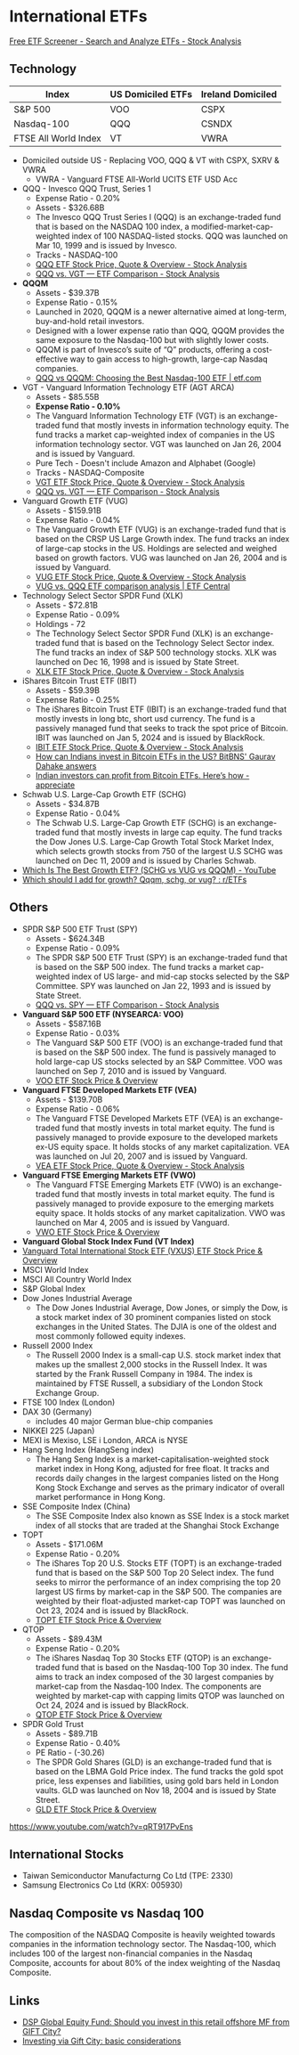 # International ETFs

[Free ETF Screener - Search and Analyze ETFs - Stock Analysis](https://stockanalysis.com/etf/screener/)

## Technology

| Index                | US Domiciled ETFs | Ireland Domiciled |
| -------------------- | ----------------- | ----------------- |
| S&P 500              | VOO               | CSPX              |
| Nasdaq-100           | QQQ               | CSNDX             |
| FTSE All World Index | VT                | VWRA              |

- Domiciled outside US - Replacing VOO, QQQ & VT with CSPX, SXRV & VWRA
	- VWRA - Vanguard FTSE All-World UCITS ETF USD Acc
- QQQ - Invesco QQQ Trust, Series 1
	- Expense Ratio - 0.20%
	- Assets - $326.68B
	- The Invesco QQQ Trust Series I (QQQ) is an exchange-traded fund that is based on the NASDAQ 100 index, a modified-market-cap-weighted index of 100 NASDAQ-listed stocks. QQQ was launched on Mar 10, 1999 and is issued by Invesco.
	- Tracks - NASDAQ-100
	- [QQQ ETF Stock Price, Quote & Overview - Stock Analysis](https://stockanalysis.com/etf/qqq/)
	- [QQQ vs. VGT — ETF Comparison - Stock Analysis](https://stockanalysis.com/etf/compare/qqq-vs-vgt/)
- **QQQM**
	- Assets - $39.37B
	- Expense Ratio - 0.15%
	- Launched in 2020, QQQM is a newer alternative aimed at long-term, buy-and-hold retail investors.
	- Designed with a lower expense ratio than QQQ, QQQM provides the same exposure to the Nasdaq-100 but with slightly lower costs.
	- QQQM is part of Invesco’s suite of “Q” products, offering a cost-effective way to gain access to high-growth, large-cap Nasdaq companies.
	- [QQQ vs QQQM: Choosing the Best Nasdaq-100 ETF \| etf.com](https://www.etf.com/sections/etf-basics/qqq-vs-qqqm-choosing-best-nasdaq-100-etf)
- VGT - Vanguard Information Technology ETF (AGT ARCA)
	- Assets - $85.55B
	- **Expense Ratio - 0.10%**
	- The Vanguard Information Technology ETF (VGT) is an exchange-traded fund that mostly invests in information technology equity. The fund tracks a market cap-weighted index of companies in the US information technology sector. VGT was launched on Jan 26, 2004 and is issued by Vanguard.
	- Pure Tech - Doesn't include Amazon and Alphabet (Google)
	- Tracks - NASDAQ-Composite
	- [VGT ETF Stock Price, Quote & Overview - Stock Analysis](https://stockanalysis.com/etf/vgt/)
	- [QQQ vs. VGT — ETF Comparison - Stock Analysis](https://stockanalysis.com/etf/compare/qqq-vs-vgt/)
- Vanguard Growth ETF (VUG)
	- Assets - $159.91B
	- Expense Ratio - 0.04%
	- The Vanguard Growth ETF (VUG) is an exchange-traded fund that is based on the CRSP US Large Growth index. The fund tracks an index of large-cap stocks in the US. Holdings are selected and weighed based on growth factors. VUG was launched on Jan 26, 2004 and is issued by Vanguard.
	- [VUG ETF Stock Price, Quote & Overview - Stock Analysis](https://stockanalysis.com/etf/vug/)
	- [VUG vs. QQQ ETF comparison analysis \| ETF Central](https://www.etfcentral.com/compare-etfs/VUG-vs-QQQ)
- Technology Select Sector SPDR Fund (XLK)
	- Assets - $72.81B
	- Expense Ratio - 0.09%
	- Holdings - 72
	- The Technology Select Sector SPDR Fund (XLK) is an exchange-traded fund that is based on the Technology Select Sector index. The fund tracks an index of S&P 500 technology stocks. XLK was launched on Dec 16, 1998 and is issued by State Street.
	- [XLK ETF Stock Price, Quote & Overview - Stock Analysis](https://stockanalysis.com/etf/xlk/)
- iShares Bitcoin Trust ETF (IBIT)
	- Assets - $59.39B
	- Expense Ratio - 0.25%
	- The iShares Bitcoin Trust ETF (IBIT) is an exchange-traded fund that mostly invests in long btc, short usd currency. The fund is a passively managed fund that seeks to track the spot price of Bitcoin. IBIT was launched on Jan 5, 2024 and is issued by BlackRock.
	- [IBIT ETF Stock Price, Quote & Overview - Stock Analysis](https://stockanalysis.com/etf/ibit/)
	- [How can Indians invest in Bitcoin ETFs in the US? BitBNS' Gaurav Dahake answers](https://economictimes.indiatimes.com/markets/expert-view/how-can-indians-invest-in-bitcoin-etfs-in-the-us-bitbns-gaurav-dahake-answers/articleshow/106944940.cms?from=mdr)
	- [Indian investors can profit from Bitcoin ETFs. Here’s how - appreciate](https://appreciatewealth.com/blog/indian-investors-can-profit-from-bitcoin-etfs-heres-how#:~:text=Tax%20implications%20of%20investing%20in,to%20Bitcoin%20ETFs%20as%20well.)
- Schwab U.S. Large-Cap Growth ETF (SCHG)
	- Assets - $34.87B
	- Expense Ratio - 0.04%
	- The Schwab U.S. Large-Cap Growth ETF (SCHG) is an exchange-traded fund that mostly invests in large cap equity. The fund tracks the Dow Jones U.S. Large-Cap Growth Total Stock Market Index, which selects growth stocks from 750 of the largest U.S SCHG was launched on Dec 11, 2009 and is issued by Charles Schwab.
- [Which Is The Best Growth ETF? (SCHG vs VUG vs QQQM) - YouTube](https://www.youtube.com/watch?v=S82pmnU1ZgQ&ab_channel=DannySully)
- [Which should I add for growth? Qqqm, schg, or vug? : r/ETFs](https://www.reddit.com/r/ETFs/comments/1ciqx0v/which_should_i_add_for_growth_qqqm_schg_or_vug/)

## Others

- SPDR S&P 500 ETF Trust (SPY)
	- Assets - $624.34B
	- Expense Ratio - 0.09%
	- The SPDR S&P 500 ETF Trust (SPY) is an exchange-traded fund that is based on the S&P 500 index. The fund tracks a market cap-weighted index of US large- and mid-cap stocks selected by the S&P Committee. SPY was launched on Jan 22, 1993 and is issued by State Street.
	- [QQQ vs. SPY — ETF Comparison - Stock Analysis](https://stockanalysis.com/etf/compare/qqq-vs-spy/)
- **Vanguard S&P 500 ETF (NYSEARCA: VOO)**
	- Assets - $587.16B
	- Expense Ratio - 0.03%
	- The Vanguard S&P 500 ETF (VOO) is an exchange-traded fund that is based on the S&P 500 index. The fund is passively managed to hold large-cap US stocks selected by an S&P Committee. VOO was launched on Sep 7, 2010 and is issued by Vanguard.
	- [VOO ETF Stock Price & Overview](https://stockanalysis.com/etf/voo/)
- **Vanguard FTSE Developed Markets ETF (VEA)**
	- Assets - $139.70B
	- Expense Ratio - 0.06%
	- The Vanguard FTSE Developed Markets ETF (VEA) is an exchange-traded fund that mostly invests in total market equity. The fund is passively managed to provide exposure to the developed markets ex-US equity space. It holds stocks of any market capitalization. VEA was launched on Jul 20, 2007 and is issued by Vanguard.
	- [VEA ETF Stock Price, Quote & Overview - Stock Analysis](https://stockanalysis.com/etf/vea/)
- **Vanguard FTSE Emerging Markets ETF (VWO)**
	- The Vanguard FTSE Emerging Markets ETF (VWO) is an exchange-traded fund that mostly invests in total market equity. The fund is passively managed to provide exposure to the emerging markets equity space. It holds stocks of any market capitalization. VWO was launched on Mar 4, 2005 and is issued by Vanguard.
	- [VWO ETF Stock Price & Overview](https://stockanalysis.com/etf/vwo/)
- **Vanguard Global Stock Index Fund (VT Index)**
- [Vanguard Total International Stock ETF (VXUS) ETF Stock Price & Overview](https://stockanalysis.com/etf/vxus/)
- MSCI World Index
- MSCI All Country World Index
- S&P Global Index
- Dow Jones Industrial Average
	- The Dow Jones Industrial Average, Dow Jones, or simply the Dow, is a stock market index of 30 prominent companies listed on stock exchanges in the United States. The DJIA is one of the oldest and most commonly followed equity indexes.
- Russell 2000 Index
	- The Russell 2000 Index is a small-cap U.S. stock market index that makes up the smallest 2,000 stocks in the Russell Index. It was started by the Frank Russell Company in 1984. The index is maintained by FTSE Russell, a subsidiary of the London Stock Exchange Group.
- FTSE 100 Index (London)
- DAX 30 (Germany)
	- includes 40 major German blue-chip companies
- NIKKEI 225 (Japan)
- MEXI is Mexiso, LSE i London, ARCA is NYSE
- Hang Seng Index (HangSeng index)
	- The Hang Seng Index is a market-capitalisation-weighted stock market index in Hong Kong, adjusted for free float. It tracks and records daily changes in the largest companies listed on the Hong Kong Stock Exchange and serves as the primary indicator of overall market performance in Hong Kong.
- SSE Composite Index (China)
	- The SSE Composite Index also known as SSE Index is a stock market index of all stocks that are traded at the Shanghai Stock Exchange
- TOPT
	- Assets - $171.06M
	- Expense Ratio - 0.20%
	- The iShares Top 20 U.S. Stocks ETF (TOPT) is an exchange-traded fund that is based on the S&P 500 Top 20 Select index. The fund seeks to mirror the performance of an index comprising the top 20 largest US firms by market-cap in the S&P 500. The companies are weighted by their float-adjusted market-cap TOPT was launched on Oct 23, 2024 and is issued by BlackRock.
	- [TOPT ETF Stock Price & Overview](https://stockanalysis.com/etf/topt/)
- QTOP
	- Assets - $89.43M
	- Expense Ratio - 0.20%
	- The iShares Nasdaq Top 30 Stocks ETF (QTOP) is an exchange-traded fund that is based on the Nasdaq-100 Top 30 index. The fund aims to track an index composed of the 30 largest companies by market-cap from the Nasdaq-100 Index. The components are weighted by market-cap with capping limits QTOP was launched on Oct 24, 2024 and is issued by BlackRock.
	- [QTOP ETF Stock Price & Overview](https://stockanalysis.com/etf/qtop/)
- SPDR Gold Trust
	- Assets - $89.71B
	- Expense Ratio - 0.40%
	- PE Ratio - (-30.26)
	- The SPDR Gold Shares (GLD) is an exchange-traded fund that is based on the LBMA Gold Price index. The fund tracks the gold spot price, less expenses and liabilities, using gold bars held in London vaults. GLD was launched on Nov 18, 2004 and is issued by State Street.
	- [GLD ETF Stock Price & Overview](https://stockanalysis.com/etf/gld/)

https://www.youtube.com/watch?v=qRT917PvEns

## International Stocks

- Taiwan Semiconductor Manufacturng Co Ltd (TPE: 2330)
- Samsung Electronics Co Ltd (KRX: 005930)

## Nasdaq Composite vs Nasdaq 100

The composition of the NASDAQ Composite is heavily weighted towards companies in the information technology sector. The Nasdaq-100, which includes 100 of the largest non-financial companies in the Nasdaq Composite, accounts for about 80% of the index weighting of the Nasdaq Composite.

## Links

- [DSP Global Equity Fund: Should you invest in this retail offshore MF from GIFT City?](https://freefincal.com/dsp-global-equity-fund-should-you-invest-in-this-retail-offshore-mf-from-gift-city/)
- [Investing via Gift City: basic considerations](https://freefincal.com/investing-via-gift-city-basic-considerations/)
